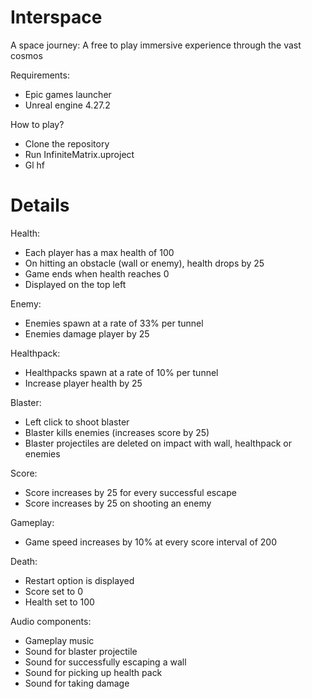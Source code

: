 # Interspace
 A space journey: A free to play immersive experience through the vast cosmos

Requirements:
- Epic games launcher
- Unreal engine 4.27.2

How to play?
- Clone the repository
- Run InfiniteMatrix.uproject
- Gl hf

# Details
Health:
- Each player has a max health of 100
- On hitting an obstacle (wall or enemy), health drops by 25
- Game ends when health reaches 0
- Displayed on the top left

Enemy:
- Enemies spawn at a rate of 33% per tunnel
- Enemies damage player by 25

Healthpack:
- Healthpacks spawn at a rate of 10% per tunnel
- Increase player health by 25

Blaster:
- Left click to shoot blaster
- Blaster kills enemies (increases score by 25)
- Blaster projectiles are deleted on impact with wall, healthpack or enemies

Score:
- Score increases by 25 for every successful escape
- Score increases by 25 on shooting an enemy

Gameplay:
- Game speed increases by 10% at every score interval of 200

Death:
- Restart option is displayed
- Score set to 0
- Health set to 100

Audio components:
- Gameplay music
- Sound for blaster projectile
- Sound for successfully escaping a wall
- Sound for picking up health pack
- Sound for taking damage
